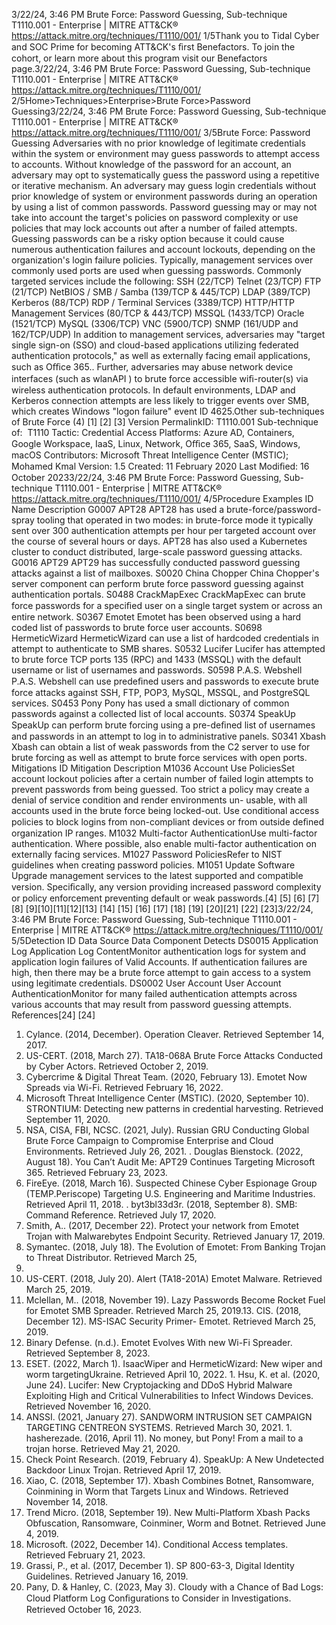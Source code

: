 3/22/24, 3:46 PM Brute Force: Password Guessing, Sub-technique T1110.001 - Enterprise | MITRE ATT&CK®
https://attack.mitre.org/techniques/T1110/001/ 1/5Thank you to Tidal Cyber and SOC Prime for becoming ATT&CK's ﬁrst Benefactors. To join the cohort, or learn more about this program visit our
Benefactors page.3/22/24, 3:46 PM Brute Force: Password Guessing, Sub-technique T1110.001 - Enterprise | MITRE ATT&CK®
https://attack.mitre.org/techniques/T1110/001/ 2/5Home>Techniques>Enterprise>Brute Force>Password Guessing3/22/24, 3:46 PM Brute Force: Password Guessing, Sub-technique T1110.001 - Enterprise | MITRE ATT&CK®
https://attack.mitre.org/techniques/T1110/001/ 3/5Brute Force: Password Guessing
Adversaries with no prior knowledge of legitimate credentials within the system or environment may guess passwords to attempt access to
accounts. Without knowledge of the password for an account, an adversary may opt to systematically guess the password using a repetitive
or iterative mechanism. An adversary may guess login credentials without prior knowledge of system or environment passwords during an
operation by using a list of common passwords. Password guessing may or may not take into account the target's policies on password
complexity or use policies that may lock accounts out after a number of failed attempts.
Guessing passwords can be a risky option because it could cause numerous authentication failures and account lockouts, depending on the
organization's login failure policies. 
Typically, management services over commonly used ports are used when guessing passwords. Commonly targeted services include the
following:
SSH (22/TCP)
Telnet (23/TCP)
FTP (21/TCP)
NetBIOS / SMB / Samba (139/TCP & 445/TCP)
LDAP (389/TCP)
Kerberos (88/TCP)
RDP / Terminal Services (3389/TCP)
HTTP/HTTP Management Services (80/TCP & 443/TCP)
MSSQL (1433/TCP)
Oracle (1521/TCP)
MySQL (3306/TCP)
VNC (5900/TCP)
SNMP (161/UDP and 162/TCP/UDP)
In addition to management services, adversaries may "target single sign-on (SSO) and cloud-based applications utilizing federated
authentication protocols," as well as externally facing email applications, such as Oﬃce 365.. Further, adversaries may abuse network
device interfaces (such as wlanAPI ) to brute force accessible wiﬁ-router(s) via wireless authentication protocols.
In default environments, LDAP and Kerberos connection attempts are less likely to trigger events over SMB, which creates Windows "logon
failure" event ID 4625.Other sub-techniques of Brute Force (4)
[1]
[2]
[3]
Version PermalinkID: T1110.001
Sub-technique of:  T1110
 
Tactic: Credential Access
 
Platforms: Azure AD, Containers, Google Workspace, IaaS, Linux, Network, Oﬃce 365, SaaS, Windows, macOS
Contributors: Microsoft Threat Intelligence Center (MSTIC); Mohamed Kmal
Version: 1.5
Created: 11 February 2020
Last Modiﬁed: 16 October 20233/22/24, 3:46 PM Brute Force: Password Guessing, Sub-technique T1110.001 - Enterprise | MITRE ATT&CK®
https://attack.mitre.org/techniques/T1110/001/ 4/5Procedure Examples
ID Name Description
G0007 APT28 APT28 has used a brute-force/password-spray tooling that operated in two modes: in brute-force mode it
typically sent over 300 authentication attempts per hour per targeted account over the course of several
hours or days. APT28 has also used a Kubernetes cluster to conduct distributed, large-scale password
guessing attacks.
G0016 APT29 APT29 has successfully conducted password guessing attacks against a list of mailboxes.
S0020 China Chopper China Chopper's server component can perform brute force password guessing against authentication
portals.
S0488 CrackMapExec CrackMapExec can brute force passwords for a speciﬁed user on a single target system or across an entire
network.
S0367 Emotet Emotet has been observed using a hard coded list of passwords to brute force user accounts. 
S0698 HermeticWizard HermeticWizard can use a list of hardcoded credentials in attempt to authenticate to SMB shares.
S0532 Lucifer Lucifer has attempted to brute force TCP ports 135 (RPC) and 1433 (MSSQL) with the default username or
list of usernames and passwords.
S0598 P.A.S. Webshell P.A.S. Webshell can use predeﬁned users and passwords to execute brute force attacks against SSH, FTP,
POP3, MySQL, MSSQL, and PostgreSQL services.
S0453 Pony Pony has used a small dictionary of common passwords against a collected list of local accounts.
S0374 SpeakUp SpeakUp can perform brute forcing using a pre-deﬁned list of usernames and passwords in an attempt to
log in to administrative panels. 
S0341 Xbash Xbash can obtain a list of weak passwords from the C2 server to use for brute forcing as well as attempt to
brute force services with open ports.
Mitigations
ID Mitigation Description
M1036 Account Use
PoliciesSet account lockout policies after a certain number of failed login attempts to prevent passwords from
being guessed. Too strict a policy may create a denial of service condition and render environments un-
usable, with all accounts used in the brute force being locked-out. Use conditional access policies to
block logins from non-compliant devices or from outside deﬁned organization IP ranges.
M1032 Multi-factor
AuthenticationUse multi-factor authentication. Where possible, also enable multi-factor authentication on externally
facing services.
M1027 Password
PoliciesRefer to NIST guidelines when creating password policies. 
M1051 Update Software Upgrade management services to the latest supported and compatible version. Speciﬁcally, any version
providing increased password complexity or policy enforcement preventing default or weak passwords.[4]
[5]
[6]
[7]
[8]
[9][10][11][12][13]
[14]
[15]
[16]
[17]
[18]
[19]
[20][21]
[22]
[23]3/22/24, 3:46 PM Brute Force: Password Guessing, Sub-technique T1110.001 - Enterprise | MITRE ATT&CK®
https://attack.mitre.org/techniques/T1110/001/ 5/5Detection
ID Data Source Data Component Detects
DS0015 Application Log Application Log
ContentMonitor authentication logs for system and application login failures of Valid
Accounts. If authentication failures are high, then there may be a brute force attempt
to gain access to a system using legitimate credentials.
DS0002 User Account User Account
AuthenticationMonitor for many failed authentication attempts across various accounts that may
result from password guessing attempts.
References[24]
[24]
1. Cylance. (2014, December). Operation Cleaver. Retrieved
September 14, 2017.
2. US-CERT. (2018, March 27). TA18-068A Brute Force Attacks
Conducted by Cyber Actors. Retrieved October 2, 2019.
3. Cybercrime & Digital Threat Team. (2020, February 13).
Emotet Now Spreads via Wi-Fi. Retrieved February 16, 2022.
4. Microsoft Threat Intelligence Center (MSTIC). (2020,
September 10). STRONTIUM: Detecting new patterns in
credential harvesting. Retrieved September 11, 2020.
5. NSA, CISA, FBI, NCSC. (2021, July). Russian GRU Conducting
Global Brute Force Campaign to Compromise Enterprise and
Cloud Environments. Retrieved July 26, 2021.
 . Douglas Bienstock. (2022, August 18). You Can’t Audit Me:
APT29 Continues Targeting Microsoft 365. Retrieved February
23, 2023.
7. FireEye. (2018, March 16). Suspected Chinese Cyber
Espionage Group (TEMP.Periscope) Targeting U.S. Engineering
and Maritime Industries. Retrieved April 11, 2018.
 . byt3bl33d3r. (2018, September 8). SMB: Command Reference.
Retrieved July 17, 2020.
9. Smith, A.. (2017, December 22). Protect your network from
Emotet Trojan with Malwarebytes Endpoint Security. Retrieved
January 17, 2019.
10. Symantec. (2018, July 18). The Evolution of Emotet: From
Banking Trojan to Threat Distributor. Retrieved March 25,
2019.
11. US-CERT. (2018, July 20). Alert (TA18-201A) Emotet Malware.
Retrieved March 25, 2019.
12. Mclellan, M.. (2018, November 19). Lazy Passwords Become
Rocket Fuel for Emotet SMB Spreader. Retrieved March 25,
2019.13. CIS. (2018, December 12). MS-ISAC Security Primer- Emotet.
Retrieved March 25, 2019.
14. Binary Defense. (n.d.). Emotet Evolves With new Wi-Fi
Spreader. Retrieved September 8, 2023.
15. ESET. (2022, March 1). IsaacWiper and HermeticWizard: New
wiper and worm targetingUkraine. Retrieved April 10, 2022.
1 . Hsu, K. et al. (2020, June 24). Lucifer: New Cryptojacking and
DDoS Hybrid Malware Exploiting High and Critical
Vulnerabilities to Infect Windows Devices. Retrieved November
16, 2020.
17. ANSSI. (2021, January 27). SANDWORM INTRUSION SET
CAMPAIGN TARGETING CENTREON SYSTEMS. Retrieved
March 30, 2021.
1 . hasherezade. (2016, April 11). No money, but Pony! From a
mail to a trojan horse. Retrieved May 21, 2020.
19. Check Point Research. (2019, February 4). SpeakUp: A New
Undetected Backdoor Linux Trojan. Retrieved April 17, 2019.
20. Xiao, C. (2018, September 17). Xbash Combines Botnet,
Ransomware, Coinmining in Worm that Targets Linux and
Windows. Retrieved November 14, 2018.
21. Trend Micro. (2018, September 19). New Multi-Platform Xbash
Packs Obfuscation, Ransomware, Coinminer, Worm and
Botnet. Retrieved June 4, 2019.
22. Microsoft. (2022, December 14). Conditional Access
templates. Retrieved February 21, 2023.
23. Grassi, P., et al. (2017, December 1). SP 800-63-3, Digital
Identity Guidelines. Retrieved January 16, 2019.
24. Pany, D. & Hanley, C. (2023, May 3). Cloudy with a Chance of
Bad Logs: Cloud Platform Log Conﬁgurations to Consider in
Investigations. Retrieved October 16, 2023.